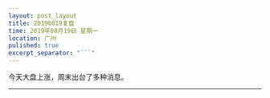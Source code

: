 ```yaml
---
layout: post_layout
title: 20190819复盘
time: 2019年08月19日 星期一
location: 广州
pulished: true
excerpt_separator: "```"
---
```



今天大盘上涨，周末出台了多种消息。

------------------------------------------------------------------
